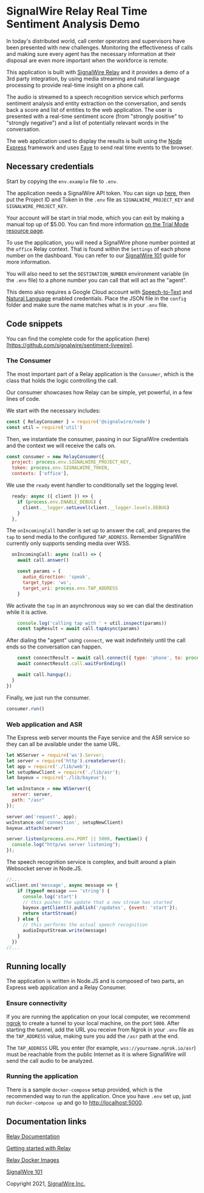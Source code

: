 # SignalWire Relay Real Time Sentiment Analysis Demo

In today's distributed world, call center operators and supervisors have been presented with new challenges. Monitoring the effectiveness of calls and making sure every agent has the necessary information at their disposal are even more important when the workforce is remote.

This application is built with [SignalWire Relay](https://docs.signalwire.com/topics/relay/#relay-documentation) and it provides a demo of a 3rd party integration, by using media streaming and natural language processing to provide real-time insight on a phone call.

The audio is streamed to a speech recognition service which performs sentiment analysis and entity extraction on the conversation, and sends back a score and list of entities to the web application. The user is presented with a real-time sentiment score (from "strongly positive" to "strongly negative") and a list of potentially relevant words in the conversation.

The web application used to display the results is built using the [Node Express](https://expressjs.com/) framework and uses [Faye](https://faye.jcoglan.com/) to send real time events to the browser.

## Necessary credentials

Start by copying the `env.example` file to `.env`.

The application needs a SignalWire API token. You can sign up [here](https://signalwire.com/signup), then put the Project ID and Token in the `.env` file as `SIGNALWIRE_PROJECT_KEY` and `SIGNALWIRE_PROJECT_KEY`.

Your account will be start in trial mode, which you can exit by making a manual top up of $5.00. You can find more information [on the Trial Mode resource page](https://signalwire.com/resources/getting-started/trial-mode).

To use the application, you will need a SignalWire phone number pointed at the `office` Relay context. That is found within the `Settings` of each phone number on the dashboard. You can refer to our [SignalWire 101](https://signalwire.com/resources/getting-started/signalwire-101) guide for more information.

You will also need to set the `DESTINATION_NUMBER` environment variable (in the `.env` file) to a phone number you can call that will act as the "agent".

This demo also requires a Google Cloud account with [Speech-to-Text](https://cloud.google.com/speech-to-text) and [Natural Language](https://cloud.google.com/natural-language) enabled credentials. Place the JSON file in the `config` folder and make sure the name matches what is in your `.env` file.

## Code snippets

You can find the complete code for the application (here)[https://github.com/signalwire/sentiment-livewire].

### The Consumer

The most important part of a Relay application is the `Consumer`, which is the class that holds the logic controlling the call.

Our consumer showcases how Relay can be simple, yet powerful, in a few lines of code.

We start with the necessary includes:
```js
const { RelayConsumer } = require('@signalwire/node')
const util = require('util')
```

Then, we instantiate the consumer, passing in our SignalWire credentials and the context we will receive the calls on.
```js
const consumer = new RelayConsumer({
  project: process.env.SIGNALWIRE_PROJECT_KEY,
  token: process.env.SIGNALWIRE_TOKEN,
  contexts: ['office'],
```

We use the `ready` event handler to conditionally set the logging level.
```js
  ready: async ({ client }) => {
    if (process.env.ENABLE_DEBUG) { 
      client.__logger.setLevel(client.__logger.levels.DEBUG)
    }
  },
```

The `onIncomingCall` handler is set up to answer the call, and prepares the `tap` to send media to the configured `TAP_ADDRESS`. Remember SignalWire currently only supports sending media over WSS.
```js
  onIncomingCall: async (call) => {
    await call.answer()

    const params = {
      audio_direction: 'speak',
      target_type: 'ws',
      target_uri: process.env.TAP_ADDRESS
    }
```

We activate the `tap` in an asynchronous way so we can dial the destination while it is active.
```js
    console.log('calling tap with ' + util.inspect(params))
    const tapResult = await call.tapAsync(params)
```

After dialing the "agent" using `connect`, we wait indefinitely until the call ends so the conversation can happen.
```js
    const connectResult = await call.connect({ type: 'phone', to: process.env.DESTINATION_NUMBER, timeout: 30 })
    await connectResult.call.waitForEnding()

    await call.hangup();
  }
})
```

Finally, we just run the consumer.
```js
consumer.run()
```

### Web application and ASR

The Express web server mounts the Faye service and the ASR service so they can all be available under the same URL.

```js
let WSServer = require('ws').Server;
let server = require('http').createServer();
let app = require('./lib/web');
let setupNewClient = require('./lib/asr');
let bayeux = require('./lib/bayeux');

let wsInstance = new WSServer({
  server: server,
  path: "/asr"
});

server.on('request', app);
wsInstance.on('connection', setupNewClient)
bayeux.attach(server)

server.listen(process.env.PORT || 5000, function() {
  console.log("http/ws server listening");
});
```

The speech recognition service is complex, and built around a plain Websocket server in Node.JS.

```js
//...
wsClient.on('message', async message => {
    if (typeof message === 'string') {
      console.log('start')
      // this pushes the update that a new stream has started
      bayeux.getClient().publish('/updates', {event: 'start'});
      return startStream()
    } else {
      // this performs the actual speech recognition
      audioInputStream.write(message)
    }
  })
//...
```

## Running locally

The application is written in Node.JS and is composed of two parts, an Express web application and a Relay Consumer.

### Ensure connectivity

If you are running the application on your local computer, we recommend [ngrok](https://ngrok.com/) to create a tunnel to your local machine, on the port `5000`. After starting the tunnel, add the URL you receive from Ngrok in your `.env` file as the `TAP_ADDRESS` value, making sure you add the `/asr` path at the end.

The `TAP_ADDRESS` URL you enter (for example, `wss://yourname.ngrok.io/asr`) must be reachable from the public Internet as it is where SignalWire will send the call audio to be analyzed.

### Running the application

There is a sample `docker-compose` setup provided, which is the recommended way to run the application. Once you have `.env` set up, just run `docker-compose up` and go to [http://localhost:5000](http://localhost:5000).


## Documentation links

[Relay Documentation](https://docs.signalwire.com/topics/relay/#relay-documentation)

[Getting started with Relay](https://github.com/signalwire/signalwire-guides/blob/master/intros/getting_started_relay.md)

[Relay Docker Images](https://github.com/signalwire/signalwire-relay-docker)

[SignalWire 101](https://signalwire.com/resources/getting-started/signalwire-101)

Copyright 2021, [SignalWire Inc.](https://signalwire.com)